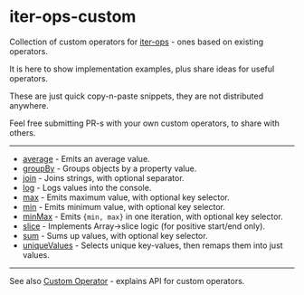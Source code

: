 # iter-ops-custom

Collection of custom operators for [iter-ops] - ones based on existing operators.

It is here to show implementation examples, plus share ideas for useful operators.

These are just quick copy-n-paste snippets, they are not distributed anywhere.

Feel free submitting PR-s with your own custom operators, to share with others.

---

* [average](./src/average.ts) - Emits an average value.
* [groupBy](./src/group-by.ts) - Groups objects by a property value.
* [join](./src/join.ts) - Joins strings, with optional separator.
* [log](./src/log.ts) - Logs values into the console.
* [max](./src/max.ts) - Emits maximum value, with optional key selector.
* [min](./src/min.ts) - Emits minimum value, with optional key selector.
* [minMax](./src/min-max.ts) - Emits `{min, max}` in one iteration, with optional key selector.
* [slice](./src/slice.ts) - Implements Array->slice logic (for positive start/end only).
* [sum](./src/sum.ts) - Sums up values, with optional key selector.
* [uniqueValues](./src/unique-values.ts) - Selects unique key-values, then remaps them into just values.

---

See also [Custom Operator](https://github.com/vitaly-t/iter-ops/wiki/Custom-Operators) - explains API for custom operators. 

[iter-ops]:https://github.com/vitaly-t/iter-ops
